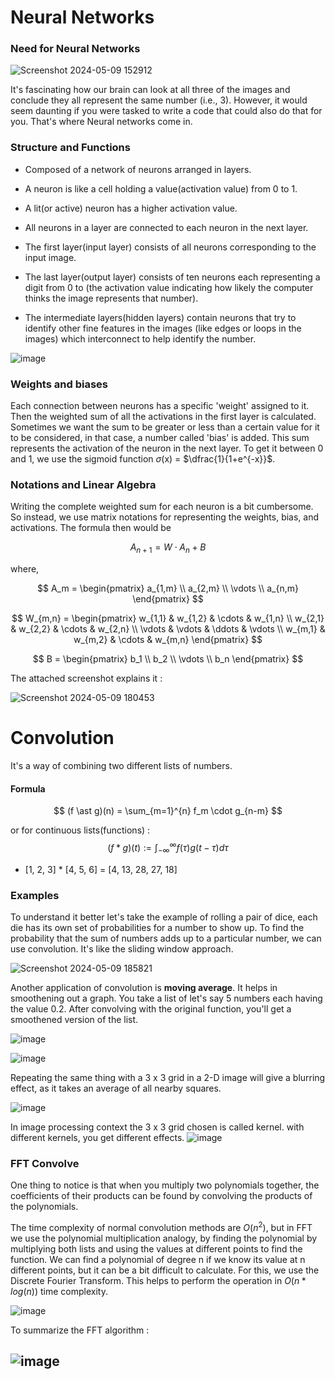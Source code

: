 
# Neural Networks 
### Need for Neural Networks 

![Screenshot 2024-05-09 152912](https://github.com/roses-and-thorns/BCS_Drowsiness_Detection/assets/169232982/b875e019-5bd0-4aca-b888-7c8b922a051d)

It's fascinating how our brain can look at all three of the images and conclude they all represent the same number (i.e., 3). However, it would seem daunting if you were tasked to write a code that could also do that for you. That's where Neural networks come in.
### Structure and Functions
- Composed of a network of neurons arranged in layers.

- A neuron is like a cell holding a value(activation value) from 0 to 1.
- A lit(or active) neuron has a higher activation value.
- All neurons in a layer are connected to each neuron in the next layer.
- The first layer(input layer) consists of all neurons corresponding to the input image.
- The last layer(output layer) consists of ten neurons each representing a digit from 0 to  (the activation value indicating how likely the computer thinks the image represents that number).
- The intermediate layers(hidden layers) contain neurons that try to identify other fine features in the images (like edges or loops in the images) which interconnect to help identify the number.

 ![image](https://github.com/roses-and-thorns/BCS_Drowsiness_Detection/assets/169232982/a53a505e-7254-4fce-8efb-8d18871f286c)

### Weights and biases
Each connection between neurons has a specific 'weight' assigned to it. Then the weighted sum of all the activations in the first layer is calculated. Sometimes we want the sum to be greater or less than a certain value for it to be considered, in that case, a number called 'bias' is added. This sum represents the activation of the neuron in the next layer. To get it between 0 and 1, we use the sigmoid function $\sigma$(x) = $\dfrac{1}{1+e^{-x}}$.

### Notations and Linear Algebra
Writing the complete weighted sum for each neuron is a bit cumbersome. So instead, we use matrix notations for representing the weights, bias, and activations. The formula then would be 

$$ A_{n+1} = W \cdot A_n + B $$


where,

$$
A_m = 
\begin{pmatrix}
a_{1,m} \\
a_{2,m} \\
\vdots \\
a_{n,m}
\end{pmatrix}
$$

$$
W_{m,n} = 
\begin{pmatrix}
w_{1,1} & w_{1,2} & \cdots & w_{1,n} \\
w_{2,1} & w_{2,2} & \cdots & w_{2,n} \\
\vdots & \vdots & \ddots & \vdots \\
w_{m,1} & w_{m,2} & \cdots & w_{m,n} 
\end{pmatrix}
$$

$$
B = 
\begin{pmatrix}
b_1 \\
b_2 \\
\vdots \\
b_n
\end{pmatrix}
$$

 The attached screenshot explains it :
 
 ![Screenshot 2024-05-09 180453](https://github.com/roses-and-thorns/BCS_Drowsiness_Detection/assets/169232982/0aa369d6-82d5-4227-802a-d0794b6f0c9c)



# Convolution
It's a way of combining two different lists of numbers.
#### Formula 


$$ (f \ast g)(n) = \sum_{m=1}^{n} f_m \cdot g_{n-m} $$


or for continuous lists(functions) :
$$(f \ast g)(t):=\int_{-\infty}^{\infty} f(\tau) g(t-\tau) d \tau$$

- [1, 2, 3] $\ast$ [4, 5, 6] = [4, 13, 28, 27, 18]
### Examples

To understand it better let's take the example of rolling a pair of dice,  each die has its own set of probabilities for a number to show up. To find the probability that the sum of numbers adds up to a particular number, we can use convolution. It's like the sliding window approach.
 
 ![Screenshot 2024-05-09 185821](https://github.com/roses-and-thorns/BCS_Drowsiness_Detection/assets/169232982/b29b6297-9b00-41e4-947e-68f5bb9b1a43)

Another application of convolution is __moving average__.
It helps in smoothening out a graph. You take a list of let's say 5 numbers each having the value 0.2. After convolving with the original function, you'll get a smoothened version of the list. 

![image](https://github.com/roses-and-thorns/BCS_Drowsiness_Detection/assets/169232982/d15af170-2d93-4e13-97ca-995c153d8491)


![image](https://github.com/roses-and-thorns/BCS_Drowsiness_Detection/assets/169232982/3b29c221-6811-4ff7-b9fc-5765233623fd)

Repeating the same thing with a 3 x 3 grid in a 2-D image will give a blurring effect, as it takes an average of all nearby squares.

![image](https://github.com/roses-and-thorns/BCS_Drowsiness_Detection/assets/169232982/4411bfa1-28ba-4385-a391-4b342031c639) 
 
 In image processing context the 3 x 3 grid chosen is called kernel.
 with different kernels, you get different effects.
![image](https://github.com/roses-and-thorns/BCS_Drowsiness_Detection/assets/169232982/3658b222-0b90-46da-b332-b25adbdfaca6)


### FFT Convolve

One thing to notice is that when you multiply two polynomials together, the coefficients of their products can be found by convolving the products of the polynomials.

The time complexity of normal convolution methods are $O(n^2)$, but in FFT we use the polynomial multiplication analogy, by finding the polynomial by multiplying both lists and using the values at different points to find the function. 
We can find a polynomial of degree n if we know its value at n different points, but it can be a bit difficult to calculate. For this, we use the Discrete Fourier Transform. This helps to perform the operation in $O(n*log(n))$ time complexity.

![image](https://github.com/roses-and-thorns/BCS_Drowsiness_Detection/assets/169232982/27d5a088-4d26-449c-b930-aa092d964ef2)


To summarize the FFT algorithm :

![image](https://github.com/roses-and-thorns/BCS_Drowsiness_Detection/assets/169232982/5348ab56-8de9-430a-9ab3-477fb690d0b3)
---
